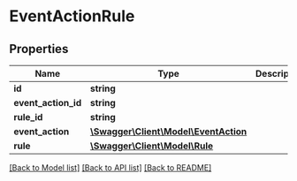 # EventActionRule

## Properties
Name | Type | Description | Notes
------------ | ------------- | ------------- | -------------
**id** | **string** |  | [optional] 
**event_action_id** | **string** |  | 
**rule_id** | **string** |  | 
**event_action** | [**\Swagger\Client\Model\EventAction**](EventAction.md) |  | [optional] 
**rule** | [**\Swagger\Client\Model\Rule**](Rule.md) |  | [optional] 

[[Back to Model list]](../../README.md#documentation-for-models) [[Back to API list]](../../README.md#documentation-for-api-endpoints) [[Back to README]](../../README.md)

